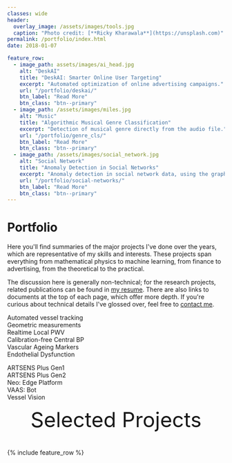 ```yaml
---
classes: wide
header:
  overlay_image: /assets/images/tools.jpg
  caption: "Photo credit: [**Ricky Kharawala**](https://unsplash.com)"
permalink: /portfolio/index.html
date: 2018-01-07

feature_row:
  - image_path: assets/images/ai_head.jpg
    alt: "DeskAI"
    title: "DeskAI: Smarter Online User Targeting"
    excerpt: "Automated optimization of online advertising campaigns."
    url: "/portfolio/deskai/"
    btn_label: "Read More"
    btn_class: "btn--primary"	
  - image_path: /assets/images/miles.jpg
    alt: "Music"
    title: "Algorithmic Musical Genre Classification"
    excerpt: "Detection of musical genre directly from the audio file."
    url: "/portfolio/genre_cls/"
    btn_label: "Read More"
    btn_class: "btn--primary"	
  - image_path: /assets/images/social_network.jpg
    alt: "Social Network"
    title: "Anomaly Detection in Social Networks"
    excerpt: "Anomaly detection in social network data, using the graph resistance."
    url: "/portfolio/social-networks/"
    btn_label: "Read More"
    btn_class: "btn--primary"
---
```


# Portfolio

Here you'll find summaries of the major projects I've done over the years, which
are representative of my skills and interests. These projects span everything
from mathematical physics to machine learning, from finance to advertising, from
the theoretical to the practical.

The discussion here is generally non-technical; for the research projects,
related publications can be found in [my resume][1]. There are also links to
documents at the top of each page, which offer more depth. If you're curious
about technical details I've glossed over, feel free to [contact me][2].

Automated vessel tracking  
Geometric measurements   
Realtime Local PWV  
Calibration-free Central BP  
Vascular Ageing Markers  
Endothelial Dysfunction  

ARTSENS Plus Gen1  
ARTSENS Plus Gen2  
Neo: Edge Platform  
VAAS: Bot  
Vessel Vision  



<div style="margin-bottom:1cm" align="center"><font size="55">Selected Projects</font></div>

{% include feature_row %}

<!------------------------------- FOOTER --------------------------------->

[1]: /assets/docs/resume.pdf

[2]: mailto:peter@pwills.com
